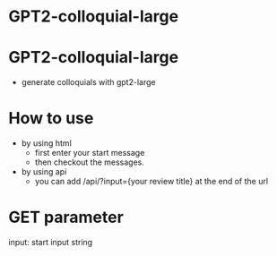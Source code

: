 # GPT2-colloquial-large


GPT2-colloquial-large
=================
* generate colloquials with gpt2-large

 How to use
 ===============
 * by using html
	* first enter your start message
	* then checkout the messages.
* by using api
	* you can add /api/?input={your review title} at the end of the url
	
GET parameter
=================
input: start input string
